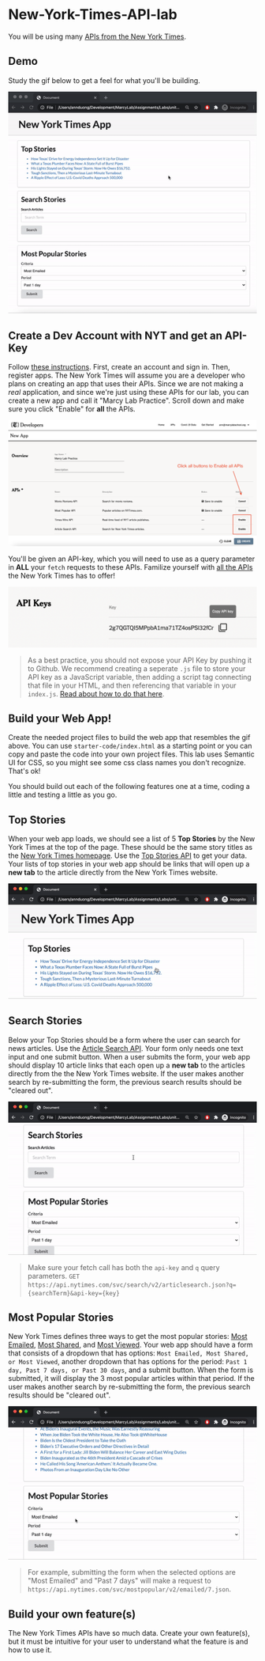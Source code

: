 # New-York-Times-API-lab

You will be using many [APIs from the New York Times](https://developer.nytimes.com/). 

## Demo

Study the gif below to get a feel for what you'll be building.

![demo](./assets/app.gif)

## Create a Dev Account with NYT and get an API-Key

Follow [these instructions](https://developer.nytimes.com/get-started). First, create an account and sign in. Then, register apps. The New York Times will assume you are a developer who plans on creating an app that uses their APIs. Since we are not making a _real_ application, and since we're just using these APIs for our lab, you can create a new app and call it "Marcy Lab Practice". Scroll down and make sure you click "Enable" for **all** the APIs. 

![api](./assets/apps.png)

You'll be given an API-key, which you will need to use as a query parameter in **ALL** your `fetch` requests to these APIs. Familize yourself with [all the APIs](https://developer.nytimes.com/apis) the New York Times has to offer!

![apikey](./assets/apikey.png)


> As a best practice, you should not expose your API Key by pushing it to Github. We recommend creating a seperate `.js` file to store your API key as a JavaScript variable, then adding a script tag connecting that file in your HTML, and then referencing that variable in your `index.js`. [Read about how to do that here](https://dev.to/ptprashanttripathi/how-to-hide-api-key-in-github-repo-2ik9).

## Build your Web App!

Create the needed project files to build the web app that resembles the gif above. You can use `starter-code/index.html` as a starting point or you can copy and paste the code into your own project files. This lab uses Semantic UI for CSS, so you might see some css class names you don't recognize. That's ok! 

You should build out each of the following features one at a time, coding a little and testing a little as you go.

## Top Stories

When your web app loads, we should see a list of 5 **Top Stories** by the New York Times at the top of the page. These should be the same story titles as the [New York Times homepage](https://www.nytimes.com/). Use the [Top Stories API](https://developer.nytimes.com/docs/top-stories-product/1/overview) to get your data. Your lists of top stories in your web app should be links that will open up a **new tab** to the article directly from the New York Times website. 

![feature1](./assets/feature1.gif)

## Search Stories

Below your Top Stories should be a form where the user can search for news articles. Use the [Article Search API](https://developer.nytimes.com/docs/articlesearch-product/1/routes/articlesearch.json/get). Your form only needs one text input and one submit button. When a user submits the form, your web app should display 10 article links that each open up a **new tab** to the articles directly from the the New York Times website. If the user makes another search by re-submitting the form, the previous search results should be "cleared out". 

![feature2](./assets/feature2.gif)

> Make sure your fetch call has both the `api-key` and `q` query parameters. 
> `GET https://api.nytimes.com/svc/search/v2/articlesearch.json?q={searchTerm}&api-key={key}`

## Most Popular Stories

New York Times defines three ways to get the most popular stories: [Most Emailed](https://developer.nytimes.com/docs/most-popular-product/1/routes/emailed/%7Bperiod%7D.json/get), [Most Shared](https://developer.nytimes.com/docs/most-popular-product/1/routes/shared/%7Bperiod%7D.json/get), and [Most Viewed](https://developer.nytimes.com/docs/most-popular-product/1/routes/viewed/%7Bperiod%7D.json/get). Your web app should have a form that consists of a dropdown that has options: `Most Emailed, Most Shared, or Most Viewed`, another dropdown that has options for the period: `Past 1 day, Past 7 days, or Past 30 days`, and a submit button. When the form is submitted, it will display the 3 most popular articles within that period. If the user makes another search by re-submitting the form, the previous search results should be "cleared out". 

![feature3](./assets/feature3.gif)

> For example, submitting the form when the selected options are "Most Emailed" and "Past 7 days" will make a request to `https://api.nytimes.com/svc/mostpopular/v2/emailed/7.json`. 

## Build your own feature(s)

The New York Times APIs have so much data. Create your own feature(s), but it must be intuitive for your user to understand what the feature is and how to use it. 
